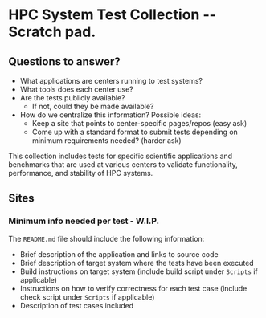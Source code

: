# HPC System Test Collection -- Scratch pad.

## Questions to answer?
- What applications are centers running to test systems?
- What tools does each center use?
- Are the tests publicly available?
  - If not, could they be made available?
- How do we centralize this information? Possible ideas:
  - Keep a site that points to center-specific pages/repos (easy ask)
  - Come up with a standard format to submit tests depending on minimum requirements needed? (harder ask)

This collection includes tests for specific scientific applications and benchmarks that are used at various centers to validate functionality, performance, and stability of HPC systems. 

## Sites 

### Minimum info needed per test - W.I.P.

The `README.md` file should include the following information:
- Brief description of the application and links to source code
- Brief description of target system where the tests have been executed
- Build instructions on target system (include build script under `Scripts` if applicable)
- Instructions on how to verify correctness for each test case (include check script under `Scripts` if applicable)
- Description of test cases included
